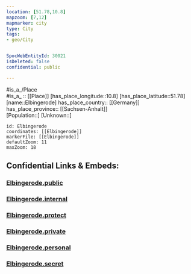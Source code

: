 ```yaml
---
location: [51.78,10.8] 
mapzoom: [7,12] 
mapmarker: city 
type: City
tags:
- geo/City


SpocWebEntityId: 30021
isDeleted: false
confidential: public

---
```

#is_a_/Place  
#is_a_ :: [[Place]] 
[has_place_longitude::10.8] 
[has_place_latitude::51.78] 
[name::Elbingerode] 
has_place_country:: [[Germany]]  
has_place_province:: [[Sachsen-Anhalt]]  
[Population::] 
[Unknown::] 


```leaflet
id: Elbingerode
coordinates: [[Elbingerode]] 
markerFile: [[Elbingerode]] 
defaultZoom: 11 
maxZoom: 18
```


## Confidential Links & Embeds: 

### [Elbingerode.public](/_public/\Earth\Continent\Europe\Europe~Central\Germany\Germany~East\Sachsen-Anhalt\counties~SA\Harz\cities~Harz\Oberharz~Brocken\CityElbingerode.public.md) 

### [Elbingerode.internal](/_internal/\Earth\Continent\Europe\Europe~Central\Germany\Germany~East\Sachsen-Anhalt\counties~SA\Harz\cities~Harz\Oberharz~Brocken\CityElbingerode.internal.md) 

### [Elbingerode.protect](/_protect/\Earth\Continent\Europe\Europe~Central\Germany\Germany~East\Sachsen-Anhalt\counties~SA\Harz\cities~Harz\Oberharz~Brocken\CityElbingerode.protect.md) 

### [Elbingerode.private](/_private/\Earth\Continent\Europe\Europe~Central\Germany\Germany~East\Sachsen-Anhalt\counties~SA\Harz\cities~Harz\Oberharz~Brocken\CityElbingerode.private.md) 

### [Elbingerode.personal](/_personal/\Earth\Continent\Europe\Europe~Central\Germany\Germany~East\Sachsen-Anhalt\counties~SA\Harz\cities~Harz\Oberharz~Brocken\CityElbingerode.personal.md) 

### [Elbingerode.secret](/_secret/\Earth\Continent\Europe\Europe~Central\Germany\Germany~East\Sachsen-Anhalt\counties~SA\Harz\cities~Harz\Oberharz~Brocken\CityElbingerode.secret.md)

